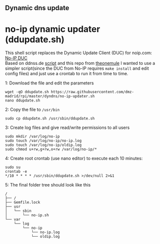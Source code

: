 ## Dynamic dns update

# no-ip dynamic updater (ddupdate.sh)

This shell script replaces the Dynamic Update Client (DUC) for noip.com: [No-IP DUC](https://www.noip.com/support/knowledgebase/installing-the-linux-dynamic-update-client/ "Howto install DUC on Linux ")\
Based on ddnss.de [script](https://ddnss.de/info.php "CRON & Bash Script") and this repo from [theonemule](https://github.com/theonemule/no-ip) 
I wanted to use a simpler script(since the DUC from No-IP requires `make install` and edit config files) and just use a crontab to run it from time to time. 

1: Download the file and edit the parameters
    
    wget -qO ddupdate.sh https://raw.githubusercontent.com/dmz-madrid/rpi/master/dyndns/no-ip-updater.sh
    nano ddupdate.sh
    
2: Copy the file to `/usr/bin`

    sudo cp ddupdate.sh /usr/sbin/ddupdate.sh
    
3: Create log files and give read/write permissions to all users

    sudo mkdir /var/log/no-ip
    sudo touch /var/log/no-ip/no-ip.log
    sudo touch /var/log/no-ip/oldip.log
    sudo chmod u+rw,g+rw,o+rw /var/log/no-ip/*
   
4: Create root crontab (use nano editor) to execute each 10 minutes:
    
    sudo su
    crontab -e
    */10 * * * * /usr/sbin/ddupdate.sh >/dev/null 2>&1
    
5: The final folder tree should look like this

    /
    ├── /
    ├── Gemfile.lock
    ├── usr
    │   └── sbin
    │       └── no-ip.sh
    └── var
        └── log
            └── no-ip
                └── no-ip.log  
                └── oldip.log  
